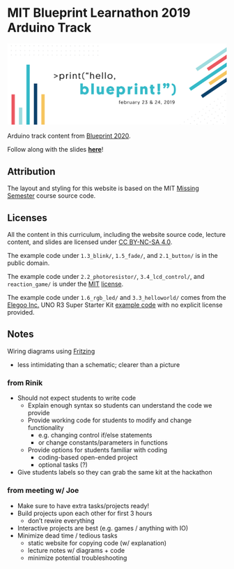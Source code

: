 # MIT Blueprint Learnathon 2019 Arduino Track

![Blueprint 2019 banner](img/banner.png)

Arduino track content from [Blueprint 2020](https://blueprint.hackmit.org/).

Follow along with the slides **[here](slides.pdf)**!

## Attribution

The layout and styling for this website is based on the MIT [Missing Semester](https://github.com/missing-semester/missing-semester) course source code.

## Licenses

All the content in this curriculum, including the website source code, lecture content, and slides are licensed under [CC BY-NC-SA 4.0](https://creativecommons.org/licenses/by-nc-sa/4.0/).

The example code under `1.3_blink/`, `1.5_fade/`, and `2.1_button/` is in the public domain.

The example code under `2.2_photoresistor/`, `3.4_lcd_control/`, and `reaction_game/` is under the [MIT](2.2_photoresistor/LICENSE.txt) [license](reaction_game/LICENSE.txt).

The example code under `1.6_rgb_led/` and `3.3_helloworld/` comes from the [Elegoo Inc.](https://www.elegoo.com/) UNO R3 Super Starter Kit [example code](https://www.elegoo.com/tutorial/Elegoo%20Super%20Starter%20Kit%20for%20UNO%20V1.0.2019.09.17.zip) with no explicit license provided.

## Notes

Wiring diagrams using [Fritzing](http://fritzing.org/home/)

* less intimidating than a schematic; clearer than a picture

### from Rinik

* Should not expect students to write code
  * Explain enough syntax so students can understand the code we provide
  * Provide working code for students to modify and change functionality
    * e.g. changing control if/else statements
    * or change constants/parameters in functions
  * Provide options for students familiar with coding
    * coding-based open-ended project
    * optional tasks (?)
* Give students labels so they can grab the same kit at the hackathon

### from meeting w/ Joe

* Make sure to have extra tasks/projects ready!
* Build projects upon each other for first 3 hours
  * don’t rewire everything
* Interactive projects are best (e.g. games / anything with IO)
* Minimize dead time / tedious tasks
  * static website for copying code (w/ explanation)
  * lecture notes w/ diagrams + code
  * minimize potential troubleshooting